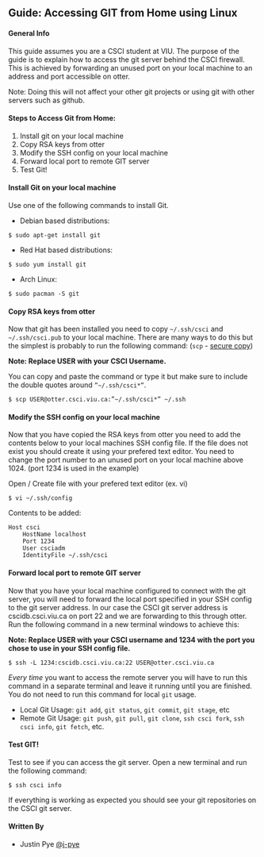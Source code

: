## Guide: Accessing GIT from Home using Linux


#### General Info
This guide assumes you are a CSCI student at VIU. The purpose of the guide is to explain how to access the git server behind the CSCI firewall. This is achieved by forwarding an unused port on your local machine to an address and port accessible on otter.

Note: Doing this will not affect your other git projects or using git with other servers such as github.

#### Steps to Access Git from Home:
1. Install git on your local machine
2. Copy RSA keys from otter
3. Modify the SSH config on your local machine
4. Forward local port to remote GIT server
5. Test Git!


#### Install Git on your local machine
Use one of the following commands to install Git.

  * Debian based distributions:
  
  `$ sudo apt-get install git`
    
  * Red Hat based distributions:
  
  `$ sudo yum install git`
    
  * Arch Linux:
  
  `$ sudo pacman -S git`
    
#### Copy RSA keys from otter
Now that git has been installed you need to copy `~/.ssh/csci` and `~/.ssh/csci.pub` to your local machine. There are many ways to do this but the simplest is probably to run the following command: (`scp` - [secure copy](http://linux.die.net/man/1/scp))

**Note: Replace USER with your CSCI Username.**

You can copy and paste the command or type it but make 
sure to include the double quotes around `”~/.ssh/csci*”`.

`$ scp USER@otter.csci.viu.ca:”~/.ssh/csci*” ~/.ssh`

#### Modify the SSH config on your local machine
Now that you have copied the RSA keys from otter you need to add the contents below to your local machines SSH config file. If the file does not exist you should create it using your prefered text editor. You need to change the port number to an unused port on your local machine above 1024. (port 1234 is used in the example)

Open / Create file with your prefered text editor (ex. vi)

`$ vi ~/.ssh/config `

Contents to be added:

````
Host csci
    HostName localhost
    Port 1234
    User csciadm
    IdentityFile ~/.ssh/csci
````

#### Forward local port to remote GIT server
Now that you have your local machine configured to connect with the git server, you will need to forward the local port specified in your SSH config to the git server address. In our case the CSCI git server address is cscidb.csci.viu.ca on port 22 and we are forwarding to this through otter. Run the following command in a new terminal windows to achieve this:

**Note: Replace USER with your CSCI username and 1234 with the port you chose to use in your SSH config file.**

`$ ssh -L 1234:cscidb.csci.viu.ca:22 USER@otter.csci.viu.ca`

*Every time* you want to access the remote server you will have to run this command in a separate terminal and leave it running until you are finished. You do not need to run this command for local `git` usage.

* Local Git Usage: `git add`, `git status`, `git commit`, `git stage`, etc
* Remote Git Usage: `git push`, `git pull`, `git clone`, `ssh csci fork`, `ssh csci info`, `git fetch`, etc.

#### Test GIT!
Test to see if you can access the git server. Open a new terminal and run the following command:

`$ ssh csci info`

If everything is working as expected you should see your git repositories on the CSCI git server.


#### Written By
  * Justin Pye [@j-pye](https://github.com/j-pye)



